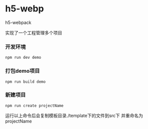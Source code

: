 # h5-webp
h5-webpack

实现了一个工程管理多个项目

### 开发环境
`
npm run dev demo
`

### 打包demo项目
`
npm run build demo
`

### 新建项目
`
npm run create projectName
`

运行以上命令后会复制模板目录./template下的文件到src下 并重命名为projectName


